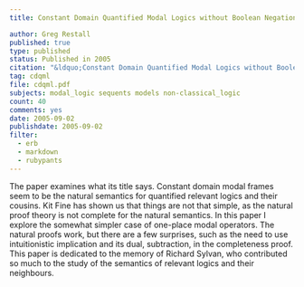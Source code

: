 ```yaml
---
title: Constant Domain Quantified Modal Logics without Boolean Negation

author: Greg Restall
published: true
type: published
status: Published in 2005
citation: "&ldquo;Constant Domain Quantified Modal Logics without Boolean Negation,&rdquo; <em>Australasian Journal of Logic</em>, 3 (2005), 45-62.  Available <a href=\"http://www.philosophy.unimelb.edu.au/ajl/2005/\">online at the <em>AJL</em></a>."
tag: cdqml
file: cdqml.pdf
subjects: modal_logic sequents models non-classical_logic
count: 40
comments: yes
date: 2005-09-02
publishdate: 2005-09-02
filter:
  - erb
  - markdown
  - rubypants
---
```

The paper examines what its title says. Constant domain modal frames seem to be the natural semantics for quantified relevant logics and their cousins. Kit Fine has shown us that things are not that simple, as the natural proof theory is not complete for the natural semantics. In this paper I explore the somewhat simpler case of one-place modal operators. The natural proofs work, but there are a few surprises, such as the need to use intuitionistic implication and its dual, subtraction, in the completeness proof. This paper is dedicated to the memory of Richard Sylvan, who contributed so much to the study of the semantics of relevant logics and their neighbours.